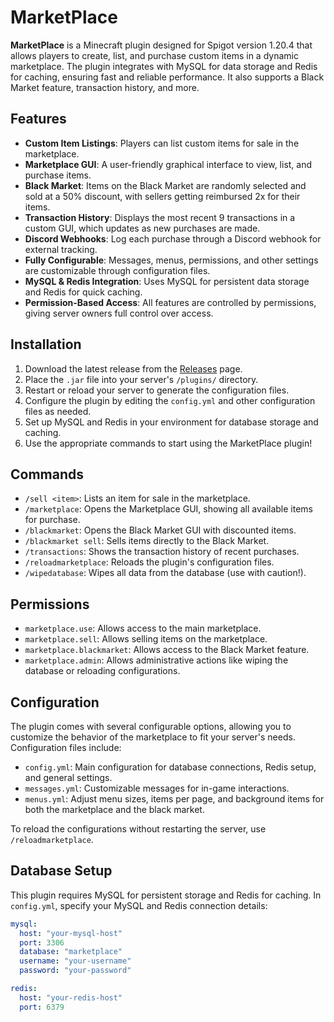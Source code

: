 # MarketPlace 

**MarketPlace** is a Minecraft plugin designed for Spigot version 1.20.4 that allows players to create, list, and purchase custom items in a dynamic marketplace. The plugin integrates with MySQL for data storage and Redis for caching, ensuring fast and reliable performance. It also supports a Black Market feature, transaction history, and more.

## Features

- **Custom Item Listings**: Players can list custom items for sale in the marketplace.
- **Marketplace GUI**: A user-friendly graphical interface to view, list, and purchase items.
- **Black Market**: Items on the Black Market are randomly selected and sold at a 50% discount, with sellers getting reimbursed 2x for their items.
- **Transaction History**: Displays the most recent 9 transactions in a custom GUI, which updates as new purchases are made.
- **Discord Webhooks**: Log each purchase through a Discord webhook for external tracking.
- **Fully Configurable**: Messages, menus, permissions, and other settings are customizable through configuration files.
- **MySQL & Redis Integration**: Uses MySQL for persistent data storage and Redis for quick caching.
- **Permission-Based Access**: All features are controlled by permissions, giving server owners full control over access.

## Installation

1. Download the latest release from the [Releases](https://github.com/Ampsz/MarketPlace/releases) page.
2. Place the `.jar` file into your server's `/plugins/` directory.
3. Restart or reload your server to generate the configuration files.
4. Configure the plugin by editing the `config.yml` and other configuration files as needed.
5. Set up MySQL and Redis in your environment for database storage and caching.
6. Use the appropriate commands to start using the MarketPlace plugin!

## Commands

- `/sell <item>`: Lists an item for sale in the marketplace.
- `/marketplace`: Opens the Marketplace GUI, showing all available items for purchase.
- `/blackmarket`: Opens the Black Market GUI with discounted items.
- `/blackmarket sell`: Sells items directly to the Black Market.
- `/transactions`: Shows the transaction history of recent purchases.
- `/reloadmarketplace`: Reloads the plugin's configuration files.
- `/wipedatabase`: Wipes all data from the database (use with caution!).

## Permissions

- `marketplace.use`: Allows access to the main marketplace.
- `marketplace.sell`: Allows selling items on the marketplace.
- `marketplace.blackmarket`: Allows access to the Black Market feature.
- `marketplace.admin`: Allows administrative actions like wiping the database or reloading configurations.

## Configuration

The plugin comes with several configurable options, allowing you to customize the behavior of the marketplace to fit your server's needs. Configuration files include:

- `config.yml`: Main configuration for database connections, Redis setup, and general settings.
- `messages.yml`: Customizable messages for in-game interactions.
- `menus.yml`: Adjust menu sizes, items per page, and background items for both the marketplace and the black market.
  
To reload the configurations without restarting the server, use `/reloadmarketplace`.

## Database Setup

This plugin requires MySQL for persistent storage and Redis for caching. In `config.yml`, specify your MySQL and Redis connection details:

```yaml
mysql:
  host: "your-mysql-host"
  port: 3306
  database: "marketplace"
  username: "your-username"
  password: "your-password"

redis:
  host: "your-redis-host"
  port: 6379
